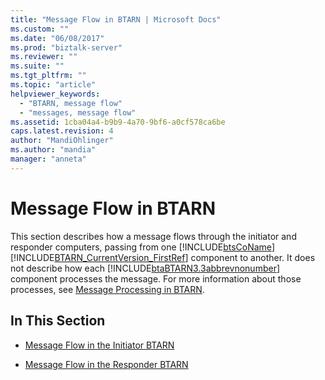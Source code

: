 ```yaml
---
title: "Message Flow in BTARN | Microsoft Docs"
ms.custom: ""
ms.date: "06/08/2017"
ms.prod: "biztalk-server"
ms.reviewer: ""
ms.suite: ""
ms.tgt_pltfrm: ""
ms.topic: "article"
helpviewer_keywords: 
  - "BTARN, message flow"
  - "messages, message flow"
ms.assetid: 1cba04a4-b9b9-4a70-9bf6-a0cf578ca6be
caps.latest.revision: 4
author: "MandiOhlinger"
ms.author: "mandia"
manager: "anneta"
---
```

# Message Flow in BTARN
This section describes how a message flows through the initiator and responder computers, passing from one [!INCLUDE[btsCoName](../../includes/btsconame-md.md)][!INCLUDE[BTARN_CurrentVersion_FirstRef](../../includes/btarn-currentversion-firstref-md.md)] component to another. It does not describe how each [!INCLUDE[btaBTARN3.3abbrevnonumber](../../includes/btabtarn3-3abbrevnonumber-md.md)] component processes the message. For more information about those processes, see [Message Processing in BTARN](../../adapters-and-accelerators/accelerator-rosettanet/message-processing-in-btarn.md).  
  
## In This Section  
  
-   [Message Flow in the Initiator BTARN](../../adapters-and-accelerators/accelerator-rosettanet/message-flow-in-the-initiator-btarn.md)  
  
-   [Message Flow in the Responder BTARN](../../adapters-and-accelerators/accelerator-rosettanet/message-flow-in-the-responder-btarn.md)